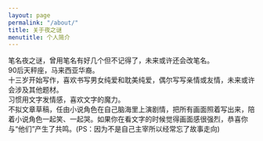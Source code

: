 ```yaml
---
layout: page
permalink: "/about/"
title: 关于夜之谜
menutitle: 个人简介
---
```

笔名夜之谜，曾用笔名有好几个但不记得了，未来或许还会改笔名。<br>
90后天秤座，马来西亚华裔。<br>
十三岁开始写作，喜欢书写男女纯爱和耽美纯爱，偶尔写写亲情或友情，未来或许会涉及其他题材。<br>
习惯用文字发情感，喜欢文字的魔力。<br>
不拟文章草稿，任由小说角色在自己脑海里上演剧情，把所有画面照着写出来，陪着小说角色一起笑、一起哭。如果你在看文字的时候觉得画面感很强烈，恭喜你与“他们”产生了共鸣。(PS：因为不是自己主宰所以经常忘了故事走向)